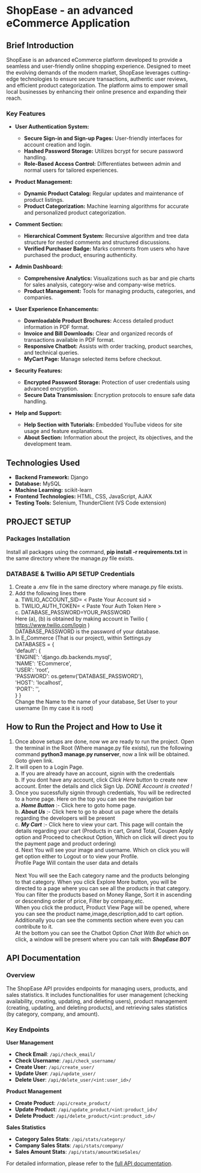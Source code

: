 # ShopEase - an advanced eCommerce Application

## Brief Introduction

ShopEase is an advanced eCommerce platform developed to provide a seamless and user-friendly online shopping experience. Designed to meet the evolving demands of the modern market, ShopEase leverages cutting-edge technologies to ensure secure transactions, authentic user reviews, and efficient product categorization. The platform aims to empower small local businesses by enhancing their online presence and expanding their reach.

### Key Features

- **User Authentication System:**
  - **Secure Sign-in and Sign-up Pages:** User-friendly interfaces for account creation and login.
  - **Hashed Password Storage:** Utilizes bcrypt for secure password handling.
  - **Role-Based Access Control:** Differentiates between admin and normal users for tailored experiences.


- **Product Management:**
  - **Dynamic Product Catalog:** Regular updates and maintenance of product listings.
  - **Product Categorization:** Machine learning algorithms for accurate and personalized product categorization.

- **Comment Section:**
  - **Hierarchical Comment System:** Recursive algorithm and tree data structure for nested comments and structured discussions.
  - **Verified Purchaser Badge:** Marks comments from users who have purchased the product, ensuring authenticity.

- **Admin Dashboard:**
  - **Comprehensive Analytics:** Visualizations such as bar and pie charts for sales analysis, category-wise and company-wise metrics.
  - **Product Management:** Tools for managing products, categories, and companies.

- **User Experience Enhancements:**
  - **Downloadable Product Brochures:** Access detailed product information in PDF format.
  - **Invoice and Bill Downloads:** Clear and organized records of transactions available in PDF format.
  - **Responsive Chatbot:** Assists with order tracking, product searches, and technical queries.
  - **MyCart Page:** Manage selected items before checkout.

- **Security Features:**
  - **Encrypted Password Storage:** Protection of user credentials using advanced encryption.
  - **Secure Data Transmission:** Encryption protocols to ensure safe data handling.

- **Help and Support:**
  - **Help Section with Tutorials:** Embedded YouTube videos for site usage and feature explanations.
  - **About Section:** Information about the project, its objectives, and the development team.

## Technologies Used

- **Backend Framework:** Django
- **Database:** MySQL
- **Machine Learning:** scikit-learn
- **Frontend Technologies:** HTML, CSS, JavaScript, AJAX
- **Testing Tools:** Selenium, ThunderClient (VS Code extension)




## PROJECT SETUP
### Packages Installation
  
  Install all packages using the command, **pip install -r requirements.txt** in the same directory where the manage.py file exists. <br/>

### DATABASE & Twillio API SETUP Credentials
  1. Create a .env file in the same directory where manage.py file exists.
  2. Add the following lines there <br/>
      a. TWILIO_ACCOUNT_SID= < Paste Your Account sid ><br/>
      b. TWILIO_AUTH_TOKEN= < Paste Your Auth Token Here > <br/>
      c. DATABASE_PASSWORD=YOUR_PASSWORD <br/>
        Here (a), (b) is obtained by making account in Twilio ( https://www.twilio.com/login ) <br/>
        DATABASE_PASSWORD is the password of your database. <br/>
  3. In E_Commerce (That is our project), within Settings.py <br/>
         DATABASES = { <br/>
            'default': { <br/>
                'ENGINE': 'django.db.backends.mysql', <br/> 
                'NAME': 'ECommerce', <br/>
                'USER': 'root', <br/>
                'PASSWORD': os.getenv('DATABASE_PASSWORD'),<br/> 
                'HOST': 'localhost', <br/>
                'PORT': '', <br/>
            }
        } <br/>
         Change the Name to the name of your database, Set User to your username (In my case it is root) <br/>


## How to Run the Project and How to Use it 
  1. Once above setups are done, now we are ready to run the project. Open the terminal in the Root (Where manage.py file exists), run the following command **python3 manage.py runserver**, now a link will be obtained. Goto given link.<br/>
  2. It will open to a Login Page. <br/>
      a. If you are already have an account, signin with the credentials <br/>
      b. If you dont have any account, click *Click Here* button to create new account. Enter the details and click Sign Up. *DONE Account is created !* <br/>
  3. Once you sucessfully signin through credentials, You will be redirected to a home page. Here on the top you can see the navigation bar <br/>
      a. ***Home Button*** :- Click here to goto home page. <br/>
      b. ***About Us*** :- Click here to go to about us page where the details regarding the developers will be present <br/>
      c. ***My Cart*** :- Click here to view your cart. This page will contain the details regarding your cart (Products in cart, Grand Total, Coupen Apply option and Proceed to checkout Option, Which on click will direct you to the payment page and product ordering) <br/>
      d. Next You will see your image and username. Which on click you will get option either to Logout or to view your Profile. <br/>
          Profile Page Will contain the user data and details <br/>
    <br/>
    Next You will see the Each category name and the products belonging to that category. When you click Explore More button, you will be directed to a page where you can see all the products in that category. You can filter the products based on Money Range, Sort it in ascending or descending order of price, Filter by company,etc.<br/>
    When you click the product, Product View Page will be opened, where you can see the product name,image,description,add to cart option. Additionally you can see the comments section where even you can contribute to it.<br/>
    At the bottom you can see the Chatbot Option *Chat With Bot* which on click, a window will be present where you can talk with ***ShopEase BOT*** 
      

  ## API Documentation
  ### Overview
  The ShopEase API provides endpoints for managing users, products, and sales statistics. It includes functionalities for user management (checking availability, creating, updating, and deleting users), product management (creating, updating, and deleting products), and retrieving sales statistics (by category, company, and amount).

### Key Endpoints

**User Management**
- **Check Email**: `/api/check_email/`
- **Check Username**: `/api/check_username/`
- **Create User**: `/api/create_user/`
- **Update User**: `/api/update_user/`
- **Delete User**: `/api/delete_user/<int:user_id>/`

**Product Management**
- **Create Product**: `/api/create_product/`
- **Update Product**: `/api/update_product/<int:product_id>/`
- **Delete Product**: `/api/delete_product/<int:product_id>/`

**Sales Statistics**
- **Category Sales Stats**: `/api/stats/category/`
- **Company Sales Stats**: `/api/stats/company/`
- **Sales Amount Stats**: `/api/stats/amountWiseSales/`

For detailed information, please refer to the [full API documentation](https://drive.google.com/file/d/1A5l-ebL2DxDH0GgU9w75zU_r5NMhMP1R/view?usp=drive_link).